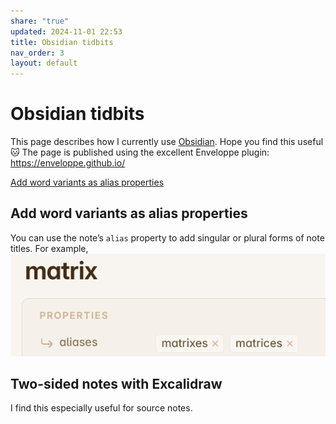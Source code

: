 ```yaml
---
share: "true"
updated: 2024-11-01 22:53
title: Obsidian tidbits
nav_order: 3
layout: default
---
```

# Obsidian tidbits
This page describes how I currently use [Obsidian](https://obsidian.md). Hope you find this useful 🐱 The page is published using the excellent Enveloppe plugin: https://enveloppe.github.io/

[Add word variants as alias properties](obsidian-tidbits.md#add-word-variants-as-alias-properties)
## Add word variants as alias properties
You can use the note’s `alias` property to add singular or plural forms of note titles. For example,
![400](./Images/obsidian-tidbits-use-aliases-for-plurals.png)
## Two-sided notes with Excalidraw
I find this especially useful for source notes.
